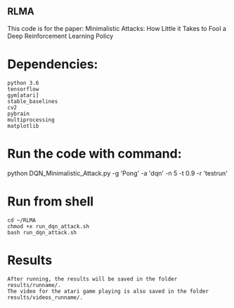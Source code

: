 ## RLMA
This code is for the paper: Minimalistic Attacks: How Little it Takes to Fool a Deep Reinforcement Learning Policy

# Dependencies:
	python 3.6
	tensorflow
	gym[atari]
	stable_baselines
	cv2
	pybrain
	multiprocessing
	matplotlib
# Run the code with command:
python DQN_Minimalistic_Attack.py -g 'Pong' -a 'dqn' -n 5 -t 0.9 -r 'testrun'

# Run from shell
	cd ~/RLMA
	chmod +x run_dqn_attack.sh
	bash run_dqn_attack.sh
	
# Results
	After running, the results will be saved in the folder results/runname/.
	The video for the atari game playing is also saved in the folder results/videos_runname/.
	

